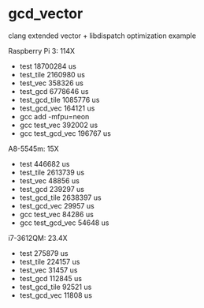 # gcd_vector
clang extended vector + libdispatch optimization example

Raspberry Pi 3: 114X
- test 18700284 us
- test_tile 2160980 us
- test_vec 358326 us
- test_gcd 6778646 us
- test_gcd_tile 1085776 us
- test_gcd_vec 164121 us
- gcc add -mfpu=neon
- gcc test_vec 392002 us
- gcc test_gcd_vec 196767 us

A8-5545m: 15X 
- test 446682 us
- test_tile 2613739 us
- test_vec 48856 us
- test_gcd 239297 us
- test_gcd_tile 2638397 us
- test_gcd_vec 29957 us
- gcc test_vec 84286 us
- gcc test_gcd_vec 54648 us


i7-3612QM: 23.4X
- test 275879 us
- test_tile 224157 us
- test_vec 31457 us
- test_gcd 112845 us
- test_gcd_tile 92521 us
- test_gcd_vec 11808 us
